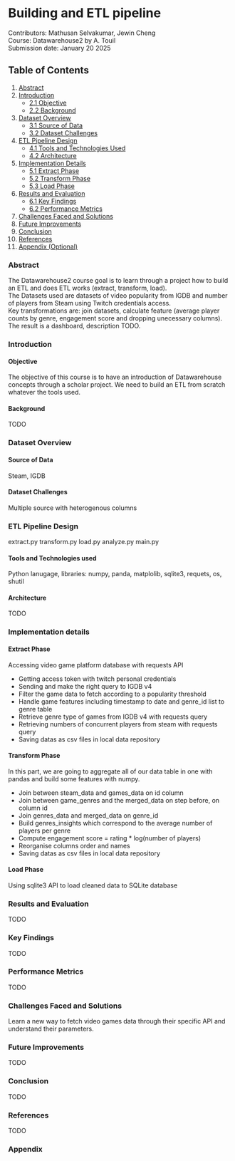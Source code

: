 # Building and ETL pipeline

Contributors: Mathusan Selvakumar, Jewin Cheng  
Course: Datawarehouse2 by A. Touil  
Submission date: January 20 2025  

## Table of Contents

1. [Abstract](#abstract)
2. [Introduction](#introduction)
   - [2.1 Objective](#21-objective)
   - [2.2 Background](#22-background)
3. [Dataset Overview](#dataset-overview)
   - [3.1 Source of Data](#31-source-of-data)
   - [3.2 Dataset Challenges](#32-dataset-challenges)
4. [ETL Pipeline Design](#etl-pipeline-design)
   - [4.1 Tools and Technologies Used](#41-tools-and-technologies-used)
   - [4.2 Architecture](#42-architecture)
5. [Implementation Details](#implementation-details)
   - [5.1 Extract Phase](#51-extract-phase)
   - [5.2 Transform Phase](#52-transform-phase)
   - [5.3 Load Phase](#53-load-phase)
6. [Results and Evaluation](#results-and-evaluation)
   - [6.1 Key Findings](#61-key-findings)
   - [6.2 Performance Metrics](#62-performance-metrics)
7. [Challenges Faced and Solutions](#challenges-faced-and-solutions)
8. [Future Improvements](#future-improvements)
9. [Conclusion](#conclusion)
10. [References](#references)
11. [Appendix (Optional)](#appendix-optional)


### Abstract
The Datawarehouse2 course goal is to learn through a project how to build an ETL and does ETL works (extract, transform, load).  
The Datasets used are datasets of video popularity from IGDB and number of players from Steam using Twitch credentials access.  
Key transformations are: join datasets, calculate feature (average player counts by genre, engagement score and dropping unecessary columns).  
The result is a dashboard, description TODO.  

### Introduction
#### Objective
The objective of this course is to have an introduction of Datawarehouse concepts through a scholar project. We need to build an ETL from scratch whatever the tools used.  
#### Background
TODO

### Dataset Overview
#### Source of Data
Steam, IGDB
#### Dataset Challenges
Multiple source with heterogenous columns
### ETL Pipeline Design
extract.py
transform.py
load.py
analyze.py
main.py
#### Tools and Technologies used
Python lanugage, libraries: numpy, panda, matplolib, sqlite3, requets, os, shutil
#### Architecture
TODO

### Implementation details

#### Extract Phase
Accessing video game platform database with requests API
- Getting access token with twitch personal credentials
- Sending and make the right query to IGDB v4
- Filter the game data to fetch according to a popularity threshold
- Handle game features including timestamp to date and genre_id list to genre table
- Retrieve genre type of games from IGDB v4 with requests query
- Retrieving numbers of concurrent players from steam with requests query
- Saving datas as csv files in local data repository

#### Transform Phase
In this part, we are going to aggregate all of our data table in one with pandas and build some features with numpy.
- Join between steam_data and games_data on id column
- Join between game_genres and the merged_data on step before, on column id
- Join genres_data and merged_data on genre_id
- Build genres_insights which correspond to the average number of players per genre
- Compute engagement score = rating * log(number of players)
- Reorganise columns order and names
- Saving datas as csv files in local data repository 

#### Load Phase
Using sqlite3 API to load cleaned data to SQLite database

### Results and Evaluation
TODO

### Key Findings
TODO
### Performance Metrics
TODO
### Challenges Faced and Solutions
Learn a new way to fetch video games data through their specific API and understand their parameters.
### Future Improvements
TODO
### Conclusion
TODO
### References
TODO
### Appendix 